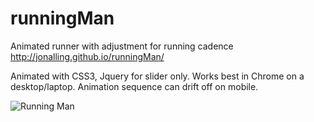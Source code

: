 # runningMan

Animated runner with adjustment for running cadence http://jonalling.github.io/runningMan/

Animated with CSS3, Jquery for slider only. Works best in Chrome on a desktop/laptop. Animation sequence can drift off on mobile.

![Running Man](/path/to/img.jpg)



